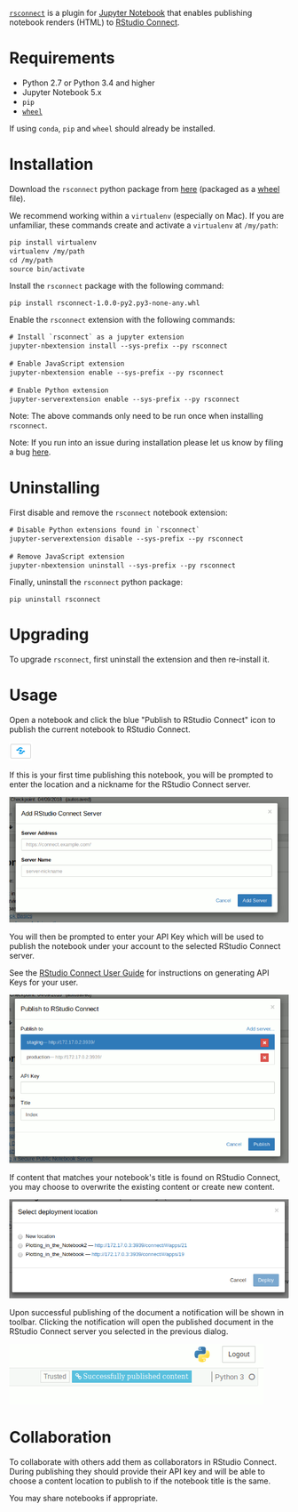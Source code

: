[`rsconnect`](https://www.github.com/rstudio/rsconnect-jupyter/) is a
plugin for [Jupyter Notebook](https://jupyter.org/) that enables
publishing notebook renders (HTML) to [RStudio
Connect](https://www.rstudio.com/products/connect/).

# Requirements

- Python 2.7 or Python 3.4 and higher
- Jupyter Notebook 5.x
- `pip`
- [`wheel`](https://pypi.org/project/wheel/)

If using `conda`, `pip` and `wheel` should already be installed.

# Installation

Download the `rsconnect` python package from
[here](https://github.com/rstudio/rsconnect-jupyter/releases)
(packaged as a [wheel](https://pythonwheels.com/) file).

We recommend working within a `virtualenv` (especially on Mac).  If you
are unfamiliar, these commands create and activate a `virtualenv`
at `/my/path`:

```
pip install virtualenv
virtualenv /my/path
cd /my/path
source bin/activate
```

Install the `rsconnect` package with the following command:

```
pip install rsconnect-1.0.0-py2.py3-none-any.whl
```

Enable the `rsconnect` extension with the following commands:

```
# Install `rsconnect` as a jupyter extension
jupyter-nbextension install --sys-prefix --py rsconnect

# Enable JavaScript extension
jupyter-nbextension enable --sys-prefix --py rsconnect

# Enable Python extension
jupyter-serverextension enable --sys-prefix --py rsconnect
```

Note: The above commands only need to be run once when installing
`rsconnect`.

Note: If you run into an issue during installation please let us know by filing
a bug [here](https://github.com/rstudio/rsconnect-jupyter/issues).

# Uninstalling

First disable and remove the `rsconnect` notebook extension:

```
# Disable Python extensions found in `rsconnect`
jupyter-serverextension disable --sys-prefix --py rsconnect

# Remove JavaScript extension
jupyter-nbextension uninstall --sys-prefix --py rsconnect
```

Finally, uninstall the `rsconnect` python package:

```
pip uninstall rsconnect
```

# Upgrading

To upgrade `rsconnect`, first uninstall the extension and then
re-install it.

# Usage

Open a notebook and click the blue "Publish to RStudio Connect" icon
to publish the current notebook to RStudio Connect.

![blue toolbar icon used for publishing the notebook](publish-icon.gif)

If this is your first time publishing this notebook, you will be
prompted to enter the location and a nickname for the RStudio Connect
server.

![initial dialog that prompts for the location of RStudio Connect](add-dialog.gif)

You will then be prompted to enter your API Key which will be used to publish
the notebook under your account to the selected RStudio Connect server.

See the [RStudio Connect User
Guide](http://docs.rstudio.com/connect/user/api-keys.html) for
instructions on generating API Keys for your user.

![publish dialog that prompts for an API key](manage.gif)

If content that matches your notebook's title is found on RStudio Connect, you
may choose to overwrite the existing content or create new content.

![dialog that prompts for overwriting or publishing new content](overwrite.png)

Upon successful publishing of the document a notification will be
shown in toolbar.  Clicking the notification will open the published
document in the RStudio Connect server you selected in the previous
dialog.

![notification that shows the notebook was published successfully](published.gif)

# Collaboration

To collaborate with others add them as collaborators in RStudio Connect. During
publishing they should provide their API key and will be able to choose a
content location to publish to if the notebook title is the same.

You may share notebooks if appropriate.

